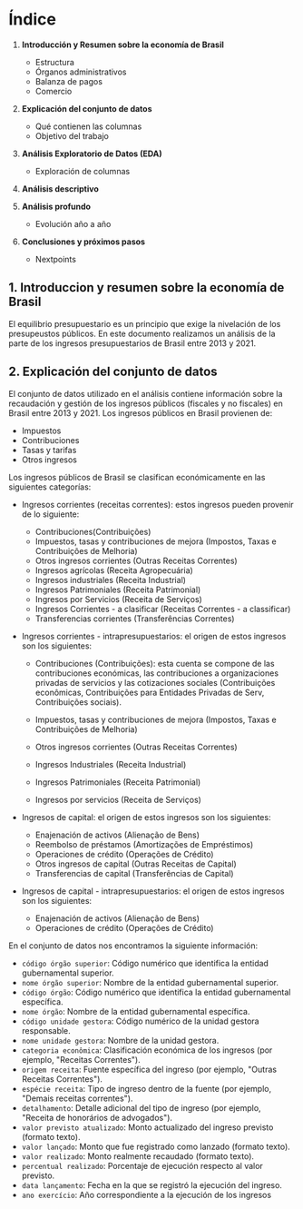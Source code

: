 # Índice

1. **Introducción y Resumen sobre la economía de Brasil**  
   - Estructura  
   - Órganos administrativos  
   - Balanza de pagos  
   - Comercio  

2. **Explicación del conjunto de datos**  
   - Qué contienen las columnas  
   - Objetivo del trabajo  

3. **Análisis Exploratorio de Datos (EDA)**  
   - Exploración de columnas  

4. **Análisis descriptivo**  

5. **Análisis profundo**  
   - Evolución año a año  

6. **Conclusiones y próximos pasos**  
   - Nextpoints  

## 1. Introduccion y resumen sobre la economía de Brasil

El equilibrio presupuestario es un principio que exige la nivelación de los presupeustos públicos. En este documento realizamos un análisis de la parte de los ingresos presupuestarios de Brasil entre 2013 y 2021.


## 2. Explicación del conjunto de datos

El conjunto de datos utilizado en el análisis contiene información sobre la recaudación y gestión de los ingresos públicos (fiscales y no fiscales) en Brasil entre 2013 y 2021. Los ingresos públicos en Brasil provienen de:
- Impuestos
- Contribuciones
- Tasas y tarifas
- Otros ingresos

Los ingresos públicos de Brasil se clasifican económicamente en las siguientes categorías:
- Ingresos corrientes (receitas correntes): estos ingresos pueden provenir de lo siguiente: 
   - Contribuciones(Contribuições)	
   - Impuestos, tasas y contribuciones de mejora (Impostos, Taxas e Contribuições de Melhoria)	
   - Otros ingresos corrientes (Outras Receitas Correntes)	
   - Ingresos agrícolas	(Receita Agropecuária)
   - Ingresos industriales	(Receita Industrial)
   - Ingresos Patrimoniales (Receita Patrimonial)	
   - Ingresos por Servicios (Receita de Serviços)
   - Ingresos Corrientes - a clasificar (Receitas Correntes - a classificar)	
   - Transferencias corrientes (Transferências Correntes)

- Ingresos corrientes - intrapresupuestarios: el origen de estos ingresos son los siguientes:
   - Contribuciones (Contribuições): esta cuenta se compone de las contribuciones económicas, las contribuciones a organizaciones privadas de servicios y las cotizaciones sociales (Contribuições econômicas, Contribuições para Entidades Privadas de Serv, Contribuições sociais).
   
   - Impuestos, tasas y contribuciones de mejora (Impostos, Taxas e Contribuições de Melhoria)	
   - Otros ingresos corrientes (Outras Receitas Correntes)	
   - Ingresos Industriales (Receita Industrial)
   - Ingresos Patrimoniales (Receita Patrimonial)
   - Ingresos por servicios (Receita de Serviços)
	
- Ingresos de capital: el origen de estos ingresos son los siguientes:
   - Enajenación de activos (Alienação de Bens)
   - Reembolso de préstamos (Amortizações de Empréstimos)
   - Operaciones de crédito (Operações de Crédito)
   - Otros ingresos de capital (Outras Receitas de Capital)	
   - Transferencias de capital (Transferências de Capital)

- Ingresos de capital - intrapresupuestarios: el origen de estos ingresos son los siguientes:
   - Enajenación de activos (Alienação de Bens)
   - Operaciones de crédito (Operações de Crédito)


En el conjunto de datos nos encontramos la siguiente información:
- `código órgão superior`: Código numérico que identifica la entidad gubernamental superior.
- `nome órgão superior`: Nombre de la entidad gubernamental superior.
- `código órgão`: Código numérico que identifica la entidad gubernamental específica.
- `nome órgão`: Nombre de la entidad gubernamental específica.
- `código unidade gestora`: Código numérico de la unidad gestora responsable.
- `nome unidade gestora`: Nombre de la unidad gestora.
- `categoria econômica`: Clasificación económica de los ingresos (por ejemplo, "Receitas Correntes").
- `origem receita`: Fuente específica del ingreso (por ejemplo, "Outras Receitas Correntes").
- `espécie receita`: Tipo de ingreso dentro de la fuente (por ejemplo, "Demais receitas correntes").
- `detalhamento`: Detalle adicional del tipo de ingreso (por ejemplo, "Receita de honorários de advogados").
- `valor previsto atualizado`: Monto actualizado del ingreso previsto (formato texto).
- `valor lançado`: Monto que fue registrado como lanzado (formato texto).
- `valor realizado`: Monto realmente recaudado (formato texto).
- `percentual realizado`: Porcentaje de ejecución respecto al valor previsto.
- `data lançamento`: Fecha en la que se registró la ejecución del ingreso.
- `ano exercício`: Año correspondiente a la ejecución de los ingresos
	
	
	
	
	
	
	
